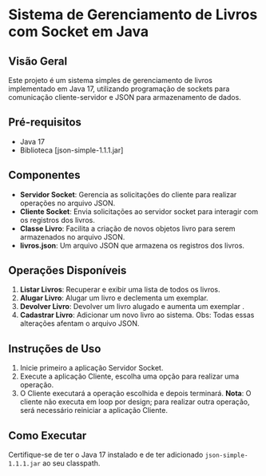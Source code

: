 # Sistema de Gerenciamento de Livros com Socket em Java

## Visão Geral
Este projeto é um sistema simples de gerenciamento de livros implementado em Java 17, utilizando programação de sockets para comunicação cliente-servidor e JSON para armazenamento de dados.

## Pré-requisitos
- Java 17
- Biblioteca [json-simple-1.1.1.jar]

## Componentes
- **Servidor Socket**: Gerencia as solicitações do cliente para realizar operações no arquivo JSON.
- **Cliente Socket**: Envia solicitações ao servidor socket para interagir com os registros dos livros.
- **Classe Livro**: Facilita a criação de novos objetos livro para serem armazenados no arquivo JSON.
- **livros.json**: Um arquivo JSON que armazena os registros dos livros.

## Operações Disponíveis
1. **Listar Livros**: Recuperar e exibir uma lista de todos os livros.
2. **Alugar Livro**: Alugar um livro e declementa um exemplar.
3. **Devolver Livro**: Devolver um livro alugado e aumenta um exemplar .
4. **Cadastrar Livro**: Adicionar um novo livro ao sistema.
   Obs: Todas essas alterações afentam o arquivo JSON.

## Instruções de Uso
1. Inicie primeiro a aplicação Servidor Socket.
2. Execute a aplicação Cliente, escolha uma opção para realizar uma operação.
3. O Cliente executará a operação escolhida e depois terminará.
**Nota**: O cliente não executa em loop por design; para realizar outra operação, será necessário reiniciar a aplicação Cliente.

## Como Executar
Certifique-se de ter o Java 17 instalado e de ter adicionado `json-simple-1.1.1.jar` ao seu classpath.


